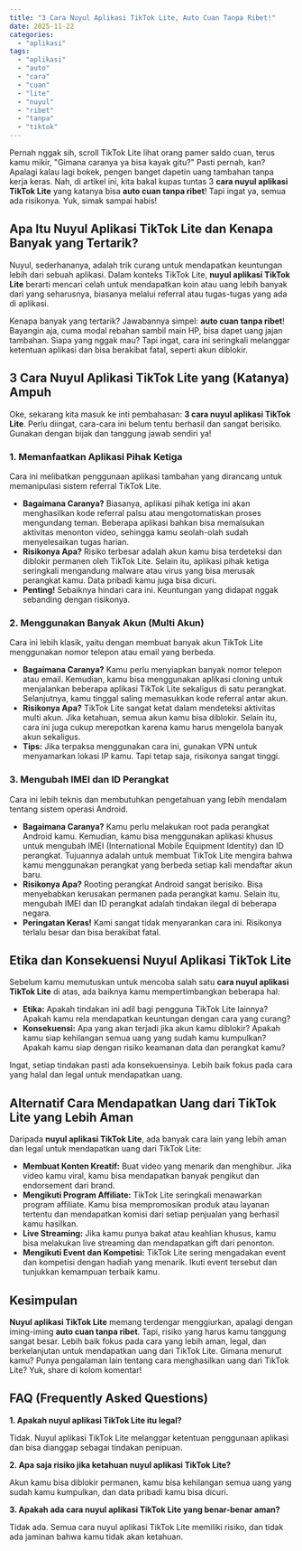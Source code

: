 ```yaml
---
title: "3 Cara Nuyul Aplikasi TikTok Lite, Auto Cuan Tanpa Ribet!"
date: 2025-11-22
categories: 
  - "aplikasi"
tags: 
  - "aplikasi"
  - "auto"
  - "cara"
  - "cuan"
  - "lite"
  - "nuyul"
  - "ribet"
  - "tanpa"
  - "tiktok"
---
```


Pernah nggak sih, scroll TikTok Lite lihat orang pamer saldo cuan, terus kamu mikir, "Gimana caranya ya bisa kayak gitu?" Pasti pernah, kan? Apalagi kalau lagi bokek, pengen banget dapetin uang tambahan tanpa kerja keras. Nah, di artikel ini, kita bakal kupas tuntas 3 **cara nuyul aplikasi TikTok Lite** yang katanya bisa **auto cuan tanpa ribet**! Tapi ingat ya, semua ada risikonya. Yuk, simak sampai habis!

## Apa Itu Nuyul Aplikasi TikTok Lite dan Kenapa Banyak yang Tertarik?

Nuyul, sederhananya, adalah trik curang untuk mendapatkan keuntungan lebih dari sebuah aplikasi. Dalam konteks TikTok Lite, **nuyul aplikasi TikTok Lite** berarti mencari celah untuk mendapatkan koin atau uang lebih banyak dari yang seharusnya, biasanya melalui referral atau tugas-tugas yang ada di aplikasi.

Kenapa banyak yang tertarik? Jawabannya simpel: **auto cuan tanpa ribet**! Bayangin aja, cuma modal rebahan sambil main HP, bisa dapet uang jajan tambahan. Siapa yang nggak mau? Tapi ingat, cara ini seringkali melanggar ketentuan aplikasi dan bisa berakibat fatal, seperti akun diblokir.

## 3 Cara Nuyul Aplikasi TikTok Lite yang (Katanya) Ampuh

Oke, sekarang kita masuk ke inti pembahasan: **3 cara nuyul aplikasi TikTok Lite**. Perlu diingat, cara-cara ini belum tentu berhasil dan sangat berisiko. Gunakan dengan bijak dan tanggung jawab sendiri ya!

### 1\. Memanfaatkan Aplikasi Pihak Ketiga

Cara ini melibatkan penggunaan aplikasi tambahan yang dirancang untuk memanipulasi sistem referral TikTok Lite.

- **Bagaimana Caranya?** Biasanya, aplikasi pihak ketiga ini akan menghasilkan kode referral palsu atau mengotomatiskan proses mengundang teman. Beberapa aplikasi bahkan bisa memalsukan aktivitas menonton video, sehingga kamu seolah-olah sudah menyelesaikan tugas harian.
- **Risikonya Apa?** Risiko terbesar adalah akun kamu bisa terdeteksi dan diblokir permanen oleh TikTok Lite. Selain itu, aplikasi pihak ketiga seringkali mengandung malware atau virus yang bisa merusak perangkat kamu. Data pribadi kamu juga bisa dicuri.
- **Penting!** Sebaiknya hindari cara ini. Keuntungan yang didapat nggak sebanding dengan risikonya.

### 2\. Menggunakan Banyak Akun (Multi Akun)

Cara ini lebih klasik, yaitu dengan membuat banyak akun TikTok Lite menggunakan nomor telepon atau email yang berbeda.

- **Bagaimana Caranya?** Kamu perlu menyiapkan banyak nomor telepon atau email. Kemudian, kamu bisa menggunakan aplikasi cloning untuk menjalankan beberapa aplikasi TikTok Lite sekaligus di satu perangkat. Selanjutnya, kamu tinggal saling memasukkan kode referral antar akun.
- **Risikonya Apa?** TikTok Lite sangat ketat dalam mendeteksi aktivitas multi akun. Jika ketahuan, semua akun kamu bisa diblokir. Selain itu, cara ini juga cukup merepotkan karena kamu harus mengelola banyak akun sekaligus.
- **Tips:** Jika terpaksa menggunakan cara ini, gunakan VPN untuk menyamarkan lokasi IP kamu. Tapi tetap saja, risikonya sangat tinggi.

### 3\. Mengubah IMEI dan ID Perangkat

Cara ini lebih teknis dan membutuhkan pengetahuan yang lebih mendalam tentang sistem operasi Android.

- **Bagaimana Caranya?** Kamu perlu melakukan root pada perangkat Android kamu. Kemudian, kamu bisa menggunakan aplikasi khusus untuk mengubah IMEI (International Mobile Equipment Identity) dan ID perangkat. Tujuannya adalah untuk membuat TikTok Lite mengira bahwa kamu menggunakan perangkat yang berbeda setiap kali mendaftar akun baru.
- **Risikonya Apa?** Rooting perangkat Android sangat berisiko. Bisa menyebabkan kerusakan permanen pada perangkat kamu. Selain itu, mengubah IMEI dan ID perangkat adalah tindakan ilegal di beberapa negara.
- **Peringatan Keras!** Kami sangat tidak menyarankan cara ini. Risikonya terlalu besar dan bisa berakibat fatal.

## Etika dan Konsekuensi Nuyul Aplikasi TikTok Lite

Sebelum kamu memutuskan untuk mencoba salah satu **cara nuyul aplikasi TikTok Lite** di atas, ada baiknya kamu mempertimbangkan beberapa hal:

- **Etika:** Apakah tindakan ini adil bagi pengguna TikTok Lite lainnya? Apakah kamu rela mendapatkan keuntungan dengan cara yang curang?
- **Konsekuensi:** Apa yang akan terjadi jika akun kamu diblokir? Apakah kamu siap kehilangan semua uang yang sudah kamu kumpulkan? Apakah kamu siap dengan risiko keamanan data dan perangkat kamu?

Ingat, setiap tindakan pasti ada konsekuensinya. Lebih baik fokus pada cara yang halal dan legal untuk mendapatkan uang.

## Alternatif Cara Mendapatkan Uang dari TikTok Lite yang Lebih Aman

Daripada **nuyul aplikasi TikTok Lite**, ada banyak cara lain yang lebih aman dan legal untuk mendapatkan uang dari TikTok Lite:

- **Membuat Konten Kreatif:** Buat video yang menarik dan menghibur. Jika video kamu viral, kamu bisa mendapatkan banyak pengikut dan endorsement dari brand.
- **Mengikuti Program Affiliate:** TikTok Lite seringkali menawarkan program affiliate. Kamu bisa mempromosikan produk atau layanan tertentu dan mendapatkan komisi dari setiap penjualan yang berhasil kamu hasilkan.
- **Live Streaming:** Jika kamu punya bakat atau keahlian khusus, kamu bisa melakukan live streaming dan mendapatkan gift dari penonton.
- **Mengikuti Event dan Kompetisi:** TikTok Lite sering mengadakan event dan kompetisi dengan hadiah yang menarik. Ikuti event tersebut dan tunjukkan kemampuan terbaik kamu.

## Kesimpulan

**Nuyul aplikasi TikTok Lite** memang terdengar menggiurkan, apalagi dengan iming-iming **auto cuan tanpa ribet**. Tapi, risiko yang harus kamu tanggung sangat besar. Lebih baik fokus pada cara yang lebih aman, legal, dan berkelanjutan untuk mendapatkan uang dari TikTok Lite. Gimana menurut kamu? Punya pengalaman lain tentang cara menghasilkan uang dari TikTok Lite? Yuk, share di kolom komentar!

## FAQ (Frequently Asked Questions)

**1\. Apakah nuyul aplikasi TikTok Lite itu legal?**

Tidak. Nuyul aplikasi TikTok Lite melanggar ketentuan penggunaan aplikasi dan bisa dianggap sebagai tindakan penipuan.

**2\. Apa saja risiko jika ketahuan nuyul aplikasi TikTok Lite?**

Akun kamu bisa diblokir permanen, kamu bisa kehilangan semua uang yang sudah kamu kumpulkan, dan data pribadi kamu bisa dicuri.

**3\. Apakah ada cara nuyul aplikasi TikTok Lite yang benar-benar aman?**

Tidak ada. Semua cara nuyul aplikasi TikTok Lite memiliki risiko, dan tidak ada jaminan bahwa kamu tidak akan ketahuan.
